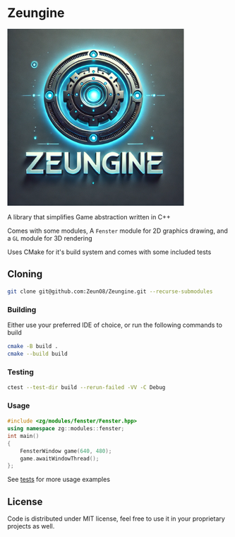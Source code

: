 # Zeungine

<img src="/images/zeungine-logo.png" alt="Zeungine Logo" width="400" height="400">

A library that simplifies Game abstraction written in C++

Comes with some modules, A `Fenster` module for 2D graphics drawing, and a `GL` module for 3D rendering

Uses CMake for it's build system and comes with some included tests

## Cloning

```bash
git clone git@github.com:ZeunO8/Zeungine.git --recurse-submodules
```

### Building

Either use your preferred IDE of choice, or run the following commands to build

```bash
cmake -B build .
cmake --build build
```

### Testing

```bash
ctest --test-dir build --rerun-failed -VV -C Debug
```

### Usage

```cpp
#include <zg/modules/fenster/Fenster.hpp>
using namespace zg::modules::fenster;
int main()
{
    FensterWindow game(640, 480);
    game.awaitWindowThread();
};
```

See [tests](/tests) for more usage examples

## License

Code is distributed under MIT license, feel free to use it in your proprietary projects as well.
